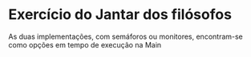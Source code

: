 # Exercício do Jantar dos filósofos

As duas implementações, com semáforos ou monitores, encontram-se como opções em tempo de execução na Main